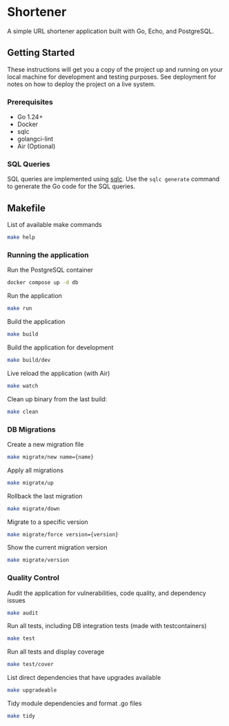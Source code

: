# Shortener

A simple URL shortener application built with Go, Echo, and PostgreSQL.

## Getting Started

These instructions will get you a copy of the project up and running on your local machine for development and testing purposes. See deployment for notes on how to deploy the project on a live system.

### Prerequisites

- Go 1.24+
- Docker
- sqlc
- golangci-lint
- Air (Optional)

### SQL Queries

SQL queries are implemented using [sqlc](https://sqlc.dev/). Use the `sqlc generate` command to generate the Go code for the SQL queries.

## Makefile

List of available make commands

```bash
make help
```

### Running the application

Run the PostgreSQL container

```bash
docker compose up -d db
```

Run the application

```bash
make run
```

Build the application

```bash
make build
```

Build the application for development

```bash
make build/dev
```

Live reload the application (with Air)

```bash
make watch
```

Clean up binary from the last build:

```bash
make clean
```

### DB Migrations

Create a new migration file

```bash
make migrate/new name={name}
```

Apply all migrations

```bash
make migrate/up
```

Rollback the last migration

```bash
make migrate/down
```

Migrate to a specific version

```bash
make migrate/force version={version}
```

Show the current migration version

```bash
make migrate/version
```

### Quality Control

Audit the application for vulnerabilities, code quality, and dependency issues

```bash
make audit
```

Run all tests, including DB integration tests (made with testcontainers)

```bash
make test
```

Run all tests and display coverage

```bash
make test/cover
```

List direct dependencies that have upgrades available

```bash
make upgradeable
```

Tidy module dependencies and format .go files

```bash
make tidy
```
